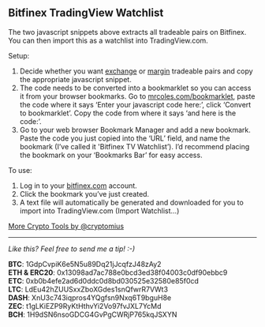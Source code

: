 ## Bitfinex TradingView Watchlist

The two javascript snippets above extracts all tradeable pairs on Bitfinex. You can then import this as a watchlist into TradingView.com.

Setup:

1. Decide whether you want [exchange](https://github.com/cryptomius/Bitfinex-TradingView-Watchlist/blob/master/bitfinex-exchange-pairs-tradingview-watchlist.js) or [margin](https://github.com/cryptomius/Bitfinex-TradingView-Watchlist/blob/master/bitfinex-margin-pairs-tradingview-watchlist.js) tradeable pairs and copy the appropriate javascript snippet.
2. The code needs to be converted into a bookmarklet so you can access it from your browser bookmarks. 
Go to [mrcoles.com/bookmarklet](https://mrcoles.com/bookmarklet/), paste the code where it says ‘Enter your javascript code here:’, click ‘Convert to bookmarklet’. Copy the code from where it says ‘and here is the code:’.
3. Go to your web browser Bookmark Manager and add a new bookmark. Paste the code you just copied into the ‘URL’ field, and name the bookmark (I’ve called it 'Bitfinex TV Watchlist’). I’d recommend placing the bookmark on your ‘Bookmarks Bar’ for easy access.

To use:

1. Log in to your [bitfinex.com](https://www.bitfinex.com) account.
2. Click the bookmark you’ve just created.
3. A text file will automatically be generated and downloaded for you to import into TradingView.com (Import Watchlist…)

[More Crypto Tools by @cryptomius](https://github.com/cryptomius/Cryptomius-Crypto-Tools-Overview)

---
*Like this? Feel free to send me a tip! :-)*

**BTC**: 1GdpCvpiK6e5N5u89Dq21jJcqfzJ48zAy2  
**ETH & ERC20**: 0x13098ad7ac788e0bcd3ed38f04003c0df90ebbc9  
**ETC**: 0xb0b4efe2ad6d0ddc0d8bd030525e32580e85f0cd  
**LTC**: LdEu42hZUUSxxZboXGdes1snQfwrR7VWt3  
**DASH**: XnU3c743iqpros4YQgfsn9Nxq6T9bguH8e  
**ZEC**: t1gLKiEZP9RyKtHthvYi2Vo97fvJXL7YcMd  
**BCH**: 1H9dSN6nsoGDCG4GvPgCWRjP765kqJSXYN
